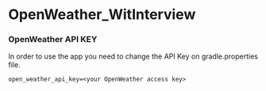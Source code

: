 # OpenWeather_WitInterview

### OpenWeather API KEY

In order to use the app you need to change the API Key on gradle.properties file.

```
open_weather_api_key=<your OpenWeather access key>
```